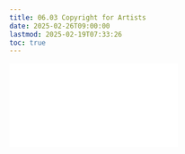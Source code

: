 ```yaml
---
title: 06.03 Copyright for Artists
date: 2025-02-26T09:00:00
lastmod: 2025-02-19T07:33:26
toc: true
---
```


![Link to included file content](../../../../copyright/copyright-for-artists.md)
